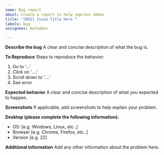 ```yaml
---
name: Bug report
about: Create a report to help improve vMake
title: "[BUG] Issue Title Here "
labels: bug
assignees: AnchyDev

---
```


**Describe the bug**
A clear and concise description of what the bug is.

**To Reproduce**
Steps to reproduce the behavior:
1. Go to '...'
2. Click on '....'
3. Scroll down to '....'
4. See error

**Expected behavior**
A clear and concise description of what you expected to happen.

**Screenshots**
If applicable, add screenshots to help explain your problem.

**Desktop (please complete the following information):**
 - OS: [e.g. Windows, Linux, etc..]
 - Browser [e.g. Chrome, Firefox, etc..]
 - Version [e.g. 22]

**Additional information**
Add any other information about the problem here.
